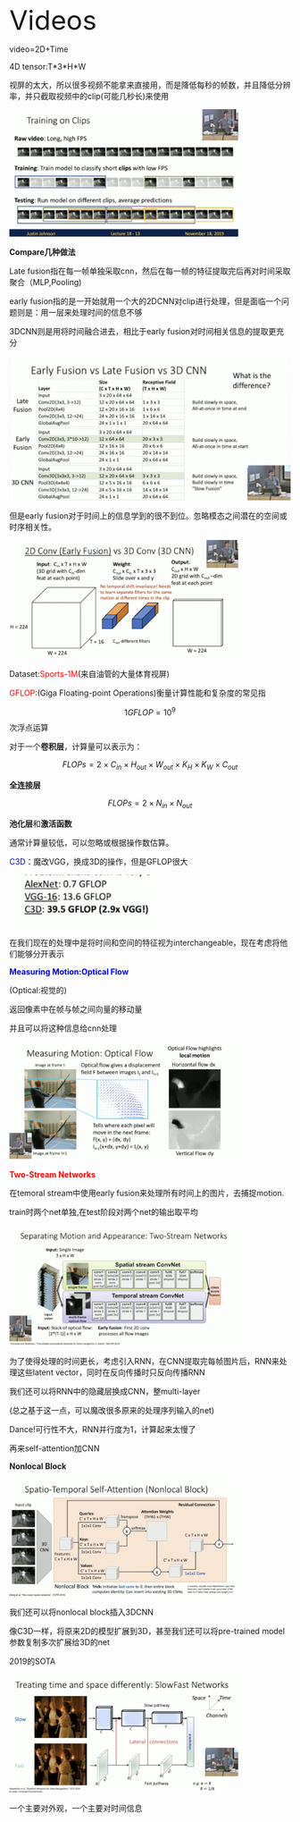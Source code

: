 <font size=8>Videos</font>



video=2D+Time

4D tensor:T\*3*H\*W





视屏的太大，所以很多视频不能拿来直接用，而是降低每秒的帧数，并且降低分辨率，并只截取视频中的clip(可能几秒长)来使用

<img src="../CS231n笔记/img/Lec18(1).png" alt="Lec18(1)" style="zoom:40%;" />





**Compare几种做法**

Late fusion指在每一帧单独采取cnn，然后在每一帧的特征提取完后再对时间采取聚合（MLP,Pooling)

early fusion指的是一开始就用一个大的2DCNN对clip进行处理，但是面临一个问题则是：用一层来处理时间的信息不够

3DCNN则是用将时间融合进去，相比于early fusion对时间相关信息的提取更充分

<img src="../CS231n笔记/img/Lec18(2).png" alt="Lec18(2)" style="zoom:50%;" />

但是early fusion对于时间上的信息学到的很不到位。忽略模态之间潜在的空间或时序相关性。



<img src="../CS231n笔记/img/Lec18(3).png" alt="Lec18(3)" style="zoom:40%;" />



Dataset:<font color=red>Sports-1M</font>(来自油管的大量体育视屏)





<font color=red>GFLOP</font>:(Giga Floating-point Operations)衡量计算性能和复杂度的常见指

$$1GFLOP=10^{9}$$ 次浮点运算



对于一个**卷积层**，计算量可以表示为：

$$FLOPs=2×C_{in}×H_{out}×W_{out}×K_{H}×K_{W}×C_{out}$$

**全连接层**

$$FLOPs=2×N_{in}×N_{out}$$

**池化层**和**激活函数**

通常计算量较低，可以忽略或根据操作数估算。



<font color=blue>C3D</font>：魔改VGG，换成3D的操作，但是GFLOP很大

<img src="../CS231n笔记/img/Lec18(4).png" alt="Lec18(4)" style="zoom:40%;" />

在我们现在的处理中是将时间和空间的特征视为interchangeable，现在考虑将他们能够分开表示





<font color=blue>**Measuring Motion:Optical Flow**</font>

(Optical:视觉的)



返回像素中在帧与帧之间向量的移动量



并且可以将这种信息给cnn处理

<img src="../CS231n笔记/img/Lec18(5).png" alt="Lec18(5)" style="zoom:40%;" />



<font color=red>**Two-Stream Networks**</font>

在temoral stream中使用early fusion来处理所有时间上的图片，去捕捉motion.

train时两个net单独,在test阶段对两个net的输出取平均

<img src="../CS231n笔记/img/Lec18(6).png" alt="Lec18(6)" style="zoom:40%;" />





为了使得处理的时间更长，考虑引入RNN，在CNN提取完每帧图片后，RNN来处理这些latent vector，同时在反向传播时只反向传播RNN



我们还可以将RNN中的隐藏层换成CNN，整multi-layer 

(总之基于这一点，可以魔改很多原来的处理序列输入的net)





Dance!可行性不大，RNN并行度为1，计算起来太慢了





再来self-attention加CNN



**Nonlocal Block**

<img src="../CS231n笔记/img/Lec18(7).png" alt="Lec18(7)" style="zoom:40%;" />

我们还可以将nonlocal block插入3DCNN





像C3D一样，将原来2D的模型扩展到3D，甚至我们还可以将pre-trained model参数复制多次扩展给3D的net





2019的SOTA

<img src="../CS231n笔记/img/Lec18(8).png" alt="Lec18(8)" style="zoom:40%;" />

一个主要对外观，一个主要对时间信息

